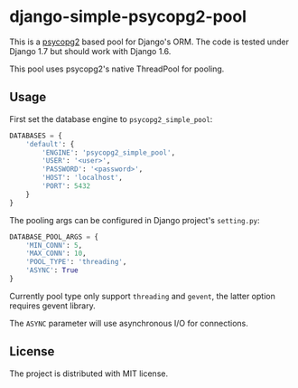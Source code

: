 # django-simple-psycopg2-pool

This is a [psycopg2](https://github.com/psycopg/psycopg2) based pool for Django's  ORM.
The code is tested under Django 1.7 but should work with
Django 1.6.

This pool uses psycopg2's native ThreadPool for pooling.

## Usage

First set the database engine to `psycopg2_simple_pool`:

```python
DATABASES = {
    'default': {
        'ENGINE': 'psycopg2_simple_pool', 
        'USER': '<user>', 
        'PASSWORD': '<password>', 
        'HOST': 'localhost', 
        'PORT': 5432
    }
}
```

The pooling args can be configured in Django project's `setting.py`:

```python
DATABASE_POOL_ARGS = {
    'MIN_CONN': 5,
    'MAX_CONN': 10,
    'POOL_TYPE': 'threading', 
    'ASYNC': True
}
```

Currently pool type only support `threading` and `gevent`, 
the latter option requires gevent library.

The `ASYNC` parameter will use asynchronous I/O for connections. 


## License

The project is distributed with MIT license.
